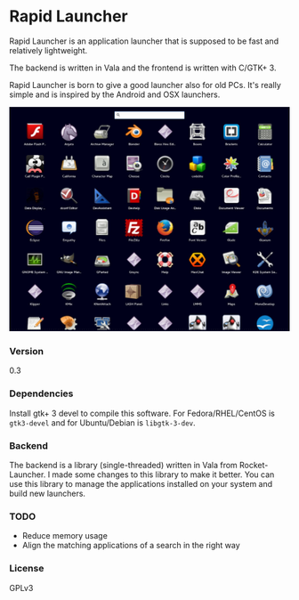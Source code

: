 Rapid Launcher
===============

Rapid Launcher is an application launcher that is supposed to be fast and
relatively lightweight.

The backend is written in Vala and the frontend is written with C/GTK+ 3.

Rapid Launcher is born to give a good launcher also for old PCs. It's really simple and is inspired by the Android and OSX launchers.



![Screenshot](screenshot.jpg "Screenshot")

### Version

0.3

### Dependencies

Install gtk+ 3 devel to compile this software. For Fedora/RHEL/CentOS is `gtk3-devel` and for Ubuntu/Debian is `libgtk-3-dev`.

### Backend

The backend is a library (single-threaded) written in Vala from Rocket-Launcher. I made some changes to this library to make it better. You can use this library to manage the applications installed on your system and build new launchers.

### TODO

* Reduce memory usage
* Align the matching applications of a search in the right way


### License

GPLv3
